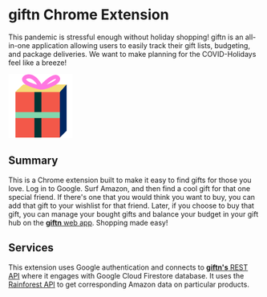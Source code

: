 # giftn Chrome Extension

This pandemic is stressful enough without holiday shopping! giftn is an all-in-one application allowing users to easily track their gift lists, budgeting, and package deliveries. We want to make planning for the COVID-Holidays feel like a breeze!

![giftn Logo](/images/logo.png)

## Summary
This is a Chrome extension built to make it easy to find gifts for those you love. Log in to Google. Surf Amazon, and then find a cool gift for that one special friend. If there's one that you would think you want to buy, you can add that gift to your wishlist for that friend. Later, if you choose to buy that gift, you can manage your bought gifts and balance your budget in your gift hub on the [**giftn** web app](https://github.com/jordantsanz/giftn-webapp). Shopping made easy!

## Services
This extension uses Google authentication and connects to [**giftn's** REST API](https://github.com/catherinedparnell/giftn-api) where it engages with Google Cloud Firestore database. It uses the [Rainforest API](https://rainforestapi.com/docs/product-data-api/overview) to get corresponding Amazon data on particular products.
